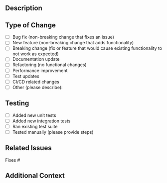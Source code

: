 ## Description
<!-- Provide a clear and concise description of your changes -->

## Type of Change
<!-- Mark the appropriate option with an [x] -->
- [ ] Bug fix (non-breaking change that fixes an issue)
- [ ] New feature (non-breaking change that adds functionality)
- [ ] Breaking change (fix or feature that would cause existing functionality to not work as expected)
- [ ] Documentation update
- [ ] Refactoring (no functional changes)
- [ ] Performance improvement
- [ ] Test updates
- [ ] CI/CD related changes
- [ ] Other (please describe):

## Testing
<!-- Describe the tests you ran and/or added to verify your changes -->
- [ ] Added new unit tests
- [ ] Added new integration tests
- [ ] Ran existing test suite
- [ ] Tested manually (please provide steps)

## Related Issues
<!-- Link any related issues using the GitHub issue syntax: #issue-number
If there is no open issue for this, please add details of the problem or open a new issue. -->
Fixes #

## Additional Context
<!-- Add any other context about the pull request here -->

